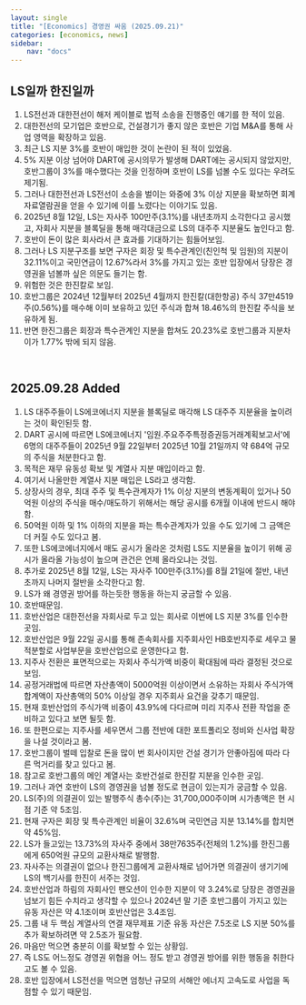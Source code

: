 ```yaml
---
layout: single
title: "[Economics] 경영권 싸움 (2025.09.21)"
categories: [economics, news]
sidebar:
    nav: "docs"
---
```


## LS일까 한진일까
1. LS전선과 대한전선이 해저 케이블로 법적 소송을 진행중인 얘기를 한 적이 있음.
1. 대한전선의 모기업은 호반으로, 건설경기가 좋지 않은 호반은 기업 M&A를 통해 사업 영역을 확장하고 있음.
1. 최근 LS 지분 3%를 호반이 매입한 것이 논란이 된 적이 있었음.
1. 5% 지분 이상 넘어야 DART에 공시의무가 발생해 DART에는 공시되지 않았지만, 호반그룹이 3%를 매수했다는 것을 인정하며 호반이 LS를 넘볼 수도 있다는 우려도 제기됨.
1. 그러나 대한전선과 LS전선이 소송을 벌이는 와중에 3% 이상 지분을 확보하면 회계자료열람권을 얻을 수 있기에 이를 노렸다는 이야기도 있음.
1. 2025년 8월 12일, LS는 자사주 100만주(3.1%)를 내년초까지 소각한다고 공시했고, 자회사 지분을 블록딜을 통해 매각대금으로 LS의 대주주 지분율도 높인다고 함.
1. 호반이 돈이 많은 회사라서 큰 효과를 기대하기는 힘들어보임.
1. 그러나 LS 지분구조를 보면 구자은 회장 및 특수관계인(친인척 및 임원)의 지분이 32.11%이고 국민연금이 12.67%라서 3%를 가지고 있는 호반 입장에서 당장은 경영권을 넘볼까 싶은 의문도 들기는 함.
1. 위험한 것은 한진칼로 보임.
1. 호반그룹은 2024년 12월부터 2025년 4월까지 한진칼(대한항공) 주식 37만4519주(0.56%)를 매수해 이미 보유하고 있던 주식과 합쳐 18.46%의 한진칼 주식을 보유하게 됨.
1. 반면 한진그룹은 회장과 특수관계인 지분을 합쳐도 20.23%로 호반그룹과 지분차이가 1.77% 밖에 되지 않음.

<br/>

## 2025.09.28 Added
1. LS 대주주들이 LS에코에너지 지분을 블록딜로 매각해 LS 대주주 지분율을 높이려는 것이 확인된듯 함.
1. DART 공시에 따르면 LS에코에너지 '임원.주요주주특정증권등거래계획보고서'에 6명의 대주주들이 2025년 9월 22일부터 2025년 10월 21일까지 약 684억 규모의 주식을 처분한다고 함.
1. 목적은 재무 유동성 확보 및 계열사 지분 매입이라고 함.
1. 여기서 나올만한 계열사 지분 매입은 LS라고 생각함.
1. 상장사의 경우, 최대 주주 및 특수관계자가 1% 이상 지분의 변동계획이 있거나 50억원 이상의 주식을 매수/매도하기 위해서는 해당 공시를 6개월 이내에 반드시 해야 함.
1. 50억원 이하 및 1% 이하의 지분을 파는 특수관계자가 있을 수도 있기에 그 금액은 더 커질 수도 있다고 봄. 
1. 또한 LS에코에너지에서 매도 공시가 올라온 것처럼 LS도 지분율을 높이기 위해 공시가 올라올 가능성이 높으며 관건은 언제 올라오냐는 것임.
1. 추가로 2025년 8월 12일, LS는 자사주 100만주(3.1%)를 8월 21일에 절반, 내년 초까지 나머지 절반을 소각한다고 함.
1. LS가 왜 경영권 방어를 하는듯한 행동을 하는지 궁금할 수 있음.
1. 호반때문임.
1. 호반산업은 대한전선을 자회사로 두고 있는 회사로 이번에 LS 지분 3%를 인수한 곳임.
1. 호반산업은 9월 22일 공시를 통해 존속회사를 지주회사인 HB호반지주로 세우고 물적분할로 사업부문을 호반산업으로 운영한다고 함.
1. 지주사 전환은 표면적으로는 자회사 주식가액 비중이 확대됨에 따라 결정된 것으로 보임.
1. 공정거래법에 따르면 자산총액이 5000억원 이상이면서 소유하는 자회사 주식가액 합계액이 자산총액의 50% 이상일 경우 지주회사 요건을 갖추기 때문임.
1. 현재 호반산업의 주식가액 비중이 43.9%에 다다르며 미리 지주사 전환 작업을 준비하고 있다고 보면 될듯 함.
1. 또 한편으로는 지주사를 세우면서 그룹 전반에 대한 포트폴리오 정비와 신사업 확장을 나설 것이라고 봄.
1. 호반그룹이 벌떼 입찰로 돈을 많이 번 회사이지만 건설 경기가 안좋아짐에 따라 다른 먹거리를 찾고 있다고 봄.
1. 참고로 호반그룹의 메인 계열사는 호반건설로 한진칼 지분을 인수한 곳임.
1. 그러나 과연 호반이 LS의 경영권을 넘볼 정도로 현금이 있는지가 궁금할 수 있음.
1. LS(주)의 의결권이 있는 발행주식 총수(주)는 31,700,000주이며 시가총액은 현 시점 기준 약 5조임.
1. 현재 구자은 회장 및 특수관계인 비율이 32.6%며 국민연금 지분 13.14%를 합치면 약 45%임.
1. LS가 들고있는 13.73%의 자사주 중에서 38만7635주(전체의 1.2%)를 한진그룹에게 650억원 규모의 교환사채로 발행함.
1. 자사주는 의결권이 없으나 한진그룹에게 교환사채로 넘어가면 의결권이 생기기에 LS의 백기사를 한진이 서주는 것임.
1. 호반산업과 하림의 자회사인 팬오션이 인수한 지분이 약 3.24%로 당장은 경영권을 넘보기 힘든 수치라고 생각할 수 있으나 2024년 말 기준 호반그룹이 가지고 있는 유동 자산은 약 4.1조이며 호반산업은 3.4조임.
1. 그룹 내 두 핵심 계열사의 연결 재무제표 기준 유동 자산은 7.5조로 LS 지분 50%를 추가 확보하려면 약 2.5조가 필요함.
1. 마음만 먹으면 충분히 이를 확보할 수 있는 상황임.
1. 즉 LS도 어느정도 경영권 위협을 어느 정도 받고 경영권 방어를 위한 행동을 취한다고도 볼 수 있음.
1. 호반 입장에서 LS전선을 먹으면 엄청난 규모의 서해안 에너지 고속도로 사업을 독점할 수 있기 때문임.